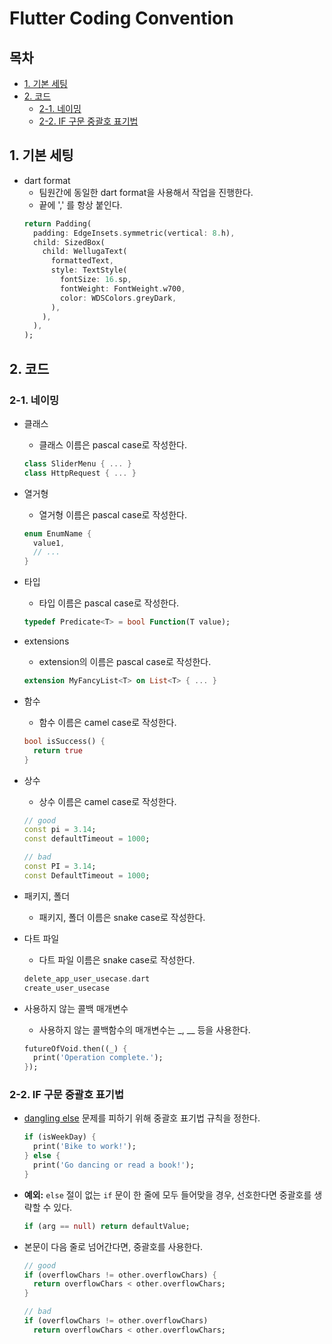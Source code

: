# Flutter Coding Convention

## 목차

- [1. 기본 세팅](#1-기본-세팅)
- [2. 코드](#2-코드)
  - [2-1. 네이밍](#2-1-네이밍)
  - [2-2. IF 구문 중괄호 표기법](#2-2-if-구문-중괄호-표기법)

## 1. 기본 세팅

- dart format
  - 팀원간에 동일한 dart format을 사용해서 작업을 진행한다.
  - 끝에 ',' 를 항상 붙인다.
  ```dart
  return Padding(
    padding: EdgeInsets.symmetric(vertical: 8.h),
    child: SizedBox(
      child: WellugaText(
        formattedText,
        style: TextStyle(
          fontSize: 16.sp,
          fontWeight: FontWeight.w700,
          color: WDSColors.greyDark,
        ),
      ),
    ),
  );
  ```

## 2. 코드

### 2-1. 네이밍

- 클래스
  - 클래스 이름은 pascal case로 작성한다.
  ```dart
  class SliderMenu { ... }
  class HttpRequest { ... }
  ```
- 열거형
  - 열거형 이름은 pascal case로 작성한다.
  ```dart
  enum EnumName {
    value1,
    // ...
  }
  ```
- 타입
  - 타입 이름은 pascal case로 작성한다.
  ```dart
  typedef Predicate<T> = bool Function(T value);
  ```
- extensions
  - extension의 이름은 pascal case로 작성한다.
  ```dart
  extension MyFancyList<T> on List<T> { ... }
  ```
- 함수

  - 함수 이름은 camel case로 작성한다.

  ```dart
  bool isSuccess() {
    return true
  }
  ```

- 상수

  - 상수 이름은 camel case로 작성한다.

  ```dart
  // good
  const pi = 3.14;
  const defaultTimeout = 1000;

  // bad
  const PI = 3.14;
  const DefaultTimeout = 1000;
  ```

- 패키지, 폴더
  - 패키지, 폴더 이름은 snake case로 작성한다.
- 다트 파일
  - 다트 파일 이름은 snake case로 작성한다.
  ```dart
  delete_app_user_usecase.dart
  create_user_usecase
  ```
- 사용하지 않는 콜백 매개변수
  - 사용하지 않는 콜백함수의 매개변수는 \_, \_\_ 등을 사용한다.
  ```dart
  futureOfVoid.then((_) {
    print('Operation complete.');
  });
  ```

### 2-2. IF 구문 중괄호 표기법

- [dangling else][] 문제를 피하기 위해 중괄호 표기법 규칙을 정한다.

  [dangling else]: https://en.wikipedia.org/wiki/Dangling_else

  ```dart
  if (isWeekDay) {
    print('Bike to work!');
  } else {
    print('Go dancing or read a book!');
  }
  ```

- **예외:** `else` 절이 없는 `if` 문이 한 줄에 모두 들어맞을 경우, 선호한다면 중괄호를 생략할 수 있다.

  ```dart tag=good
  if (arg == null) return defaultValue;
  ```

- 본문이 다음 줄로 넘어간다면, 중괄호를 사용한다.

  ```dart
  // good
  if (overflowChars != other.overflowChars) {
    return overflowChars < other.overflowChars;
  }

  // bad
  if (overflowChars != other.overflowChars)
    return overflowChars < other.overflowChars;
  ```
